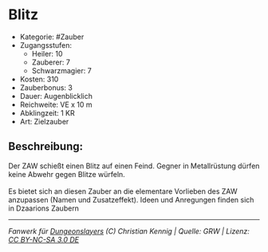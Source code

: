 # Blitz  
- Kategorie: #Zauber  
- Zugangsstufen:  
  - Heiler: 10  
  - Zauberer: 7  
  - Schwarzmagier: 7  
- Kosten: 310  
- Zauberbonus: 3  
- Dauer: Augenblicklich  
- Reichweite: VE x 10 m  
- Abklingzeit: 1 KR  
- Art: Zielzauber     

## Beschreibung:
Der ZAW schießt einen Blitz auf einen Feind. Gegner in Metallrüstung dürfen keine Abwehr gegen Blitze würfeln.<br><br>Es bietet sich an diesen Zauber an die elementare Vorlieben des ZAW anzupassen (Namen und Zusatzeffekt). Ideen und Anregungen finden sich in Dzaarions Zaubern


___
*Fanwerk für [Dungeonslayers](https://www.dungeonslayers.net/) (C) Christian Kennig | Quelle: GRW | Lizenz: [CC BY-NC-SA 3.0 DE](https://creativecommons.org/licenses/by-nc-sa/3.0/de/)*